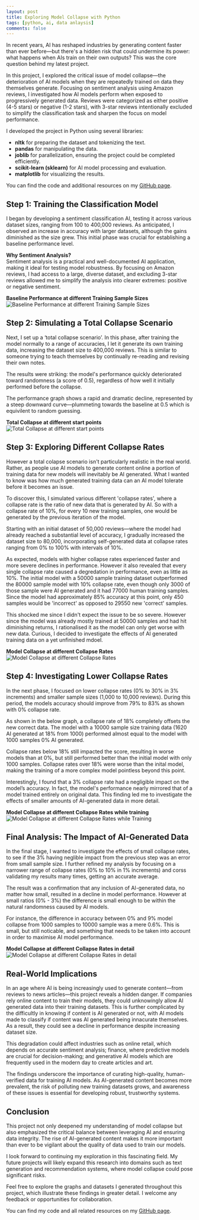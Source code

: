 ```yaml
---
layout: post
title: Exploring Model Collapse with Python  
tags: [python, ai, data anlaysis]
comments: false
--- 
```

In recent years, AI has reshaped industries by generating content faster than ever before—but there's a hidden risk that could undermine its power: what happens when AIs train on their own outputs? This was the core question behind my latest project.

In this project, I explored the critical issue of model collapse—the deterioration of AI models when they are repeatedly trained on data they themselves generate. Focusing on sentiment analysis using Amazon reviews, I investigated how AI models perform when exposed to progressively generated data. Reviews were categorized as either positive (4-5 stars) or negative (1-2 stars), with 3-star reviews intentionally excluded to simplify the classification task and sharpen the focus on model performance.

I developed the project in Python using several libraries:
- **nltk** for preparing the dataset and tokenizing the text.
- **pandas** for manipulating the data.
- **joblib** for parallelization, ensuring the project could be completed efficiently.
- **scikit-learn (sklearn)** for AI model processing and evaluation.
- **matplotlib** for visualizing the results.

You can find the code and additional resources on my [GitHub page](https://github.com/LoreviQ/ModelCollapse).

## Step 1: Training the Classification Model  

I began by developing a sentiment classification AI, testing it across various dataset sizes, ranging from 100 to 400,000 reviews. As anticipated, I observed an increase in accuracy with larger datasets, although the gains diminished as the size grew. This initial phase was crucial for establishing a baseline performance level. 

**Why Sentiment Analysis?**  
Sentiment analysis is a practical and well-documented AI application, making it ideal for testing model robustness. By focusing on Amazon reviews, I had access to a large, diverse dataset, and excluding 3-star reviews allowed me to simplify the analysis into clearer extremes: positive or negative sentiment.

**Baseline Performance at different Training Sample Sizes**
![Baseline Performance at different Training Sample Sizes](https://oliver.tj/assets/img/ModelCollapseGraphs/Score-SampleSize.png)

## Step 2: Simulating a Total Collapse Scenario  

Next, I set up a ‘total collapse scenario’. In this phase, after training the model normally to a range of accuracies, I let it generate its own training data, increasing the dataset size to 400,000 reviews. This is similar to someone trying to teach themselves by continually re-reading and revising their own notes.

The results were striking: the model's performance quickly deteriorated toward randomness (a score of 0.5), regardless of how well it initially performed before the collapse.

The performance graph shows a rapid and dramatic decline, represented by a steep downward curve—plummeting towards the baseline at 0.5 which is equivilent to random guessing.

**Total Collapse at different start points**
![Total Collapse at different start points](https://oliver.tj/assets/img/ModelCollapseGraphs/TotalColapse-SampleStarts.png)


## Step 3: Exploring Different Collapse Rates  

However a total colapse scenario isn't particularly realistic in the real world. Rather, as people use AI models to generate content online a portion of training data for new models will inevitably be AI generated. What I wanted to know was how much generated training data can an AI model tolerate before it becomes an issue. 

To discover this, I simulated various different 'collapse rates', where a collapse rate is the ratio of new data that is generated by AI. So with a collapse rate of 10%, for every 10 new training samples, one would be generated by the previous iteration of the model. 

Starting with an initial dataset of 50,000 reviews—where the model had already reached a substantial level of accuracy, I gradually increased the dataset size to 80,000, incorporating self-generated data at collapse rates ranging from 0% to 100% with intervals of 10%.

As expected, models with higher collapse rates experienced faster and more severe declines in performance. However it also revealed that every single collapse rate caused a degredation in performance, even as little as 10%. The initial model with a 50000 sample training dataset outperformed the 80000 sample model with 10% collapse rate, even though only 3000 of those sample were AI generated and it had 77000 human training samples. Since the model had approximately 85% accuracy at this point, only 450 samples would be 'incorrect' as opposed to 29550 new 'correct' samples.

This shocked me since I didn't expect the issue to be so severe. However since the model was already mostly trained at 50000 samples and had hit diminishing returns, I rationalised it as the model can only get worse with new data. Curious, I decided to investigate the effects of AI generated training data on a yet unfinished mdoel.

**Model Collapse at different Collapse Rates**
![Model Collapse at different Collapse Rates](https://oliver.tj/assets/img/ModelCollapseGraphs/CollapseRates.png)

## Step 4: Investigating Lower Collapse Rates  

In the next phase, I focused on lower collapse rates (0% to 30% in 3% increments) and smaller sample sizes (1,000 to 10,000 reviews). During this period, the models accuracy should improve from 79% to 83% as shown with 0% collapse rate.

As shown in the below graph, a collapse rate of 18% completely offsets the new correct data. The model with a 10000 sample size training data (1620 AI generated at 18% from 1000) performed almost equal to the model with 1000 samples 0% AI generated.

Collapse rates below 18% still impacted the score, resulting in worse models than at 0%, but still performed better than the initial model with only 1000 samples. Collapse rates over 18% were worse than the inital model, making the training of a more complex model pointless beyond this point.

Interestingly, I found that a 3% collapse rate had a negligible impact on the model’s accuracy. In fact, the model's performance nearly mirrored that of a model trained entirely on original data. This finding led me to investigate the effects of smaller amounts of AI-generated data in more detail.

**Model Collapse at different Collapse Rates while training**
![Model Collapse at different Collapse Rates while Training](https://oliver.tj/assets/img/ModelCollapseGraphs/CollapseRatesWhileTraining.png)

## Final Analysis: The Impact of AI-Generated Data  

In the final stage, I wanted to investigate the effects of small collapse rates, to see if the 3% having neglible impact from the previous step was an error from small sample size. I further refined my analysis by focusing on a narrower range of collapse rates (0% to 10% in 1% increments) and corss validating my results many times, getting an accurate average. 

The result was a confirmation that any inclusion of AI-generated data, no matter how small, resulted in a decline in model performance. However at small ratios (0% - 3%) the difference is small enough to be within the natural randomness caused by AI models. 

For instance, the difference in accuracy between 0% and 9% model collapse from 1000 samples to 10000 sample was a mere 0.6%. This is small, but still noticable, and something that needs to be taken into account in order to maximise AI model performance.

**Model Collapse at different Collapse Rates in detail**
![Model Collapse at different Collapse Rates in detail](https://oliver.tj/assets/img/ModelCollapseGraphs/CollapseRatesDetail.png)

## Real-World Implications  

In an age where AI is being increasingly used to generate content—from reviews to news articles—this project reveals a hidden danger. If companies rely online content to train their models, they could unknowingly allow AI generated data into their training datasets. This is further complicated by the difficultly in knowing if content is AI generated or not, with AI models made to classify if content was AI generated being innacurate themselves. As a result, they could see a decline in performance despite increasing dataset size. 

This degradation could affect industries such as online retail, which depends on accurate sentiment analysis; finance, where predictive models are crucial for decision-making; and generative AI models which are frequently used in the modern day to create articles and art.

The findings underscore the importance of curating high-quality, human-verified data for training AI models. As AI-generated content becomes more prevalent, the risk of polluting new training datasets grows, and awareness of these issues is essential for developing robust, trustworthy systems.

## Conclusion  

This project not only deepened my understanding of model collapse but also emphasized the critical balance between leveraging AI and ensuring data integrity. The rise of AI-generated content makes it more important than ever to be vigilant about the quality of data used to train our models.

I look forward to continuing my exploration in this fascinating field. My future projects will likely expand this research into domains such as text generation and recommendation systems, where model collapse could pose significant risks.  

Feel free to explore the graphs and datasets I generated throughout this project, which illustrate these findings in greater detail. I welcome any feedback or opportunities for collaboration.

You can find my code and all related resources on my [GitHub page](https://github.com/LoreviQ/ModelCollapse).